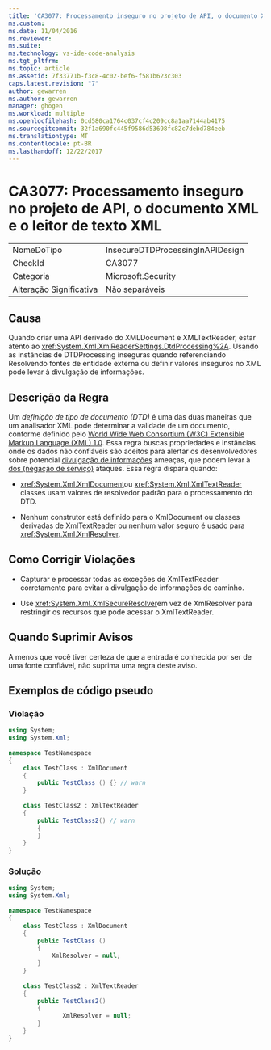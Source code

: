 ```yaml
---
title: 'CA3077: Processamento inseguro no projeto de API, o documento XML e o leitor de texto XML | Microsoft Docs'
ms.custom: 
ms.date: 11/04/2016
ms.reviewer: 
ms.suite: 
ms.technology: vs-ide-code-analysis
ms.tgt_pltfrm: 
ms.topic: article
ms.assetid: 7f33771b-f3c8-4c02-bef6-f581b623c303
caps.latest.revision: "7"
author: gewarren
ms.author: gewarren
manager: ghogen
ms.workload: multiple
ms.openlocfilehash: 0cd580ca1764c037cf4c209cc8a1aa7144ab4175
ms.sourcegitcommit: 32f1a690fc445f9586d53698fc82c7debd784eeb
ms.translationtype: MT
ms.contentlocale: pt-BR
ms.lasthandoff: 12/22/2017
---
```

# <a name="ca3077-insecure-processing-in-api-design-xml-document-and-xml-text-reader"></a>CA3077: Processamento inseguro no projeto de API, o documento XML e o leitor de texto XML
|||  
|-|-|  
|NomeDoTipo|InsecureDTDProcessingInAPIDesign|  
|CheckId|CA3077|  
|Categoria|Microsoft.Security|  
|Alteração Significativa|Não separáveis|  
  
## <a name="cause"></a>Causa  
 Quando criar uma API derivado do XMLDocument e XMLTextReader, estar atento ao <xref:System.Xml.XmlReaderSettings.DtdProcessing%2A>.  Usando as instâncias de DTDProcessing inseguras quando referenciando Resolvendo fontes de entidade externa ou definir valores inseguros no XML pode levar à divulgação de informações.  
  
## <a name="rule-description"></a>Descrição da Regra  
 Um *definição de tipo de documento (DTD)* é uma das duas maneiras que um analisador XML pode determinar a validade de um documento, conforme definido pelo [World Wide Web Consortium (W3C) Extensible Markup Language (XML) 1.0](http://www.w3.org/TR/2008/REC-xml-20081126/). Essa regra buscas propriedades e instâncias onde os dados não confiáveis são aceitos para alertar os desenvolvedores sobre potencial [divulgação de informações](/dotnet/framework/wcf/feature-details/information-disclosure) ameaças, que podem levar à [dos (negação de serviço)](/dotnet/framework/wcf/feature-details/denial-of-service) ataques. Essa regra dispara quando:  
  
-   <xref:System.Xml.XmlDocument>ou <xref:System.Xml.XmlTextReader> classes usam valores de resolvedor padrão para o processamento do DTD.  
  
-   Nenhum construtor está definido para o XmlDocument ou classes derivadas de XmlTextReader ou nenhum valor seguro é usado para <xref:System.Xml.XmlResolver>.  
  
## <a name="how-to-fix-violations"></a>Como Corrigir Violações  
  
-   Capturar e processar todas as exceções de XmlTextReader corretamente para evitar a divulgação de informações de caminho.  
  
-   Use <xref:System.Xml.XmlSecureResolver>em vez de XmlResolver para restringir os recursos que pode acessar o XmlTextReader.  
  
## <a name="when-to-suppress-warnings"></a>Quando Suprimir Avisos  
 A menos que você tiver certeza de que a entrada é conhecida por ser de uma fonte confiável, não suprima uma regra deste aviso.  
  
## <a name="pseudo-code-examples"></a>Exemplos de código pseudo  
  
### <a name="violation"></a>Violação  
  
```csharp  
using System;   
using System.Xml;   
  
namespace TestNamespace   
{   
    class TestClass : XmlDocument    
    {   
        public TestClass () {} // warn   
    }   
  
    class TestClass2 : XmlTextReader    
    {       
        public TestClass2() // warn   
        {   
        }   
    }   
}  
```  
  
### <a name="solution"></a>Solução  
  
```csharp  
using System;   
using System.Xml;   
  
namespace TestNamespace   
{   
    class TestClass : XmlDocument    
    {   
        public TestClass ()    
        {   
            XmlResolver = null;   
        }   
    }   
  
    class TestClass2 : XmlTextReader    
    {       
        public TestClass2()    
        {   
               XmlResolver = null;   
        }   
    }   
}  
```
